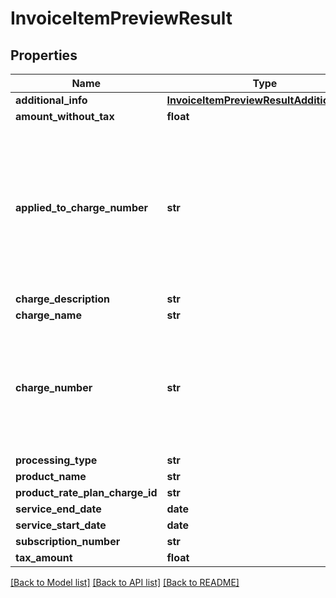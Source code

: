 # InvoiceItemPreviewResult

## Properties
Name | Type | Description | Notes
------------ | ------------- | ------------- | -------------
**additional_info** | [**InvoiceItemPreviewResultAdditionalInfo**](InvoiceItemPreviewResultAdditionalInfo.md) |  | [optional] 
**amount_without_tax** | **float** |  | [optional] 
**applied_to_charge_number** | **str** | Available when the chargeNumber of the charge that discount applies to was specified in the request or when the order is amending an existing subscription. | [optional] 
**charge_description** | **str** |  | [optional] 
**charge_name** | **str** |  | [optional] 
**charge_number** | **str** | Available when the chargeNumber was specified in the request or when the order is amending an existing subscription. | [optional] 
**processing_type** | **str** |  | [optional] 
**product_name** | **str** |  | [optional] 
**product_rate_plan_charge_id** | **str** |  | [optional] 
**service_end_date** | **date** |  | [optional] 
**service_start_date** | **date** |  | [optional] 
**subscription_number** | **str** |  | [optional] 
**tax_amount** | **float** |  | [optional] 

[[Back to Model list]](../README.md#documentation-for-models) [[Back to API list]](../README.md#documentation-for-api-endpoints) [[Back to README]](../README.md)


